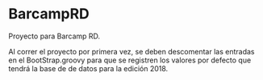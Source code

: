 # BarcampRD
Proyecto para Barcamp RD.

Al correr el proyecto por primera vez, se deben descomentar las entradas en el BootStrap.groovy para que se registren
los valores por defecto que tendrá la base de de datos para la edición 2018.
